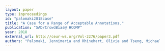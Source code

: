 ```yaml
---
layout: paper
type: inproceedings
id: "palomaki2018case"
title: "A Case for a Range of Acceptable Annotations."
publication: "SAD/CrowdBias@ HCOMP"
year: 2018
external_url: http://ceur-ws.org/Vol-2276/paper3.pdf
authors: "Palomaki, Jennimaria and Rhinehart, Olivia and Tseng, Michael"
---
```


